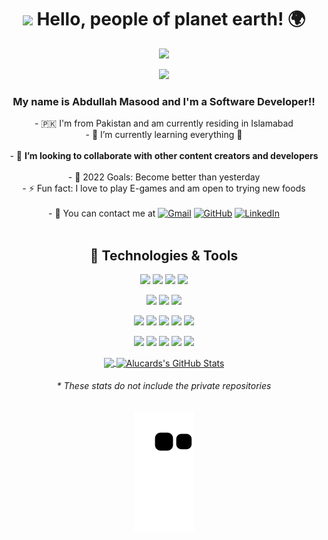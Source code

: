 

<h1 align="center"> <img src="https://media.giphy.com/media/hvRJCLFzcasrR4ia7z/giphy.gif" width="35"> Hello, people of planet earth! 🌍 </h1>

  <div id="header" align="center">
  
  <div display="inline" align="center">
    <img src="https://media.giphy.com/media/M9gbBd9nbDrOTu1Mqx/giphy.gif" width="100"/>
    <p align="center">
  <a href="https://github.com/DenverCoder1/readme-typing-svg"><img src="https://readme-typing-svg.herokuapp.com?lines=Computer+Science;Software+Developer;Android+Developer;Deep+Learning;DS%20|%20AI%20|%20ML%20Enthusiast;Always%20learning%20new%20things&center=true&width=500&height=50"></a>
</p>
  </div>

  <div display="inline">
    <div align="centre">
        <h3>My name is <strong>Abdullah Masood</strong> and I'm a Software Developer!!</h3>
        <div align="centre">  
              <div align ="center">- 🇵🇰 I'm from Pakistan and am currently residing in Islamabad </div>  
              <div align ="center">- 🌱 I’m currently learning everything 🤣 </div>
              </br>
              <div align ="center">- 👯 <strong>I’m looking to collaborate with other content creators and developers</strong> </div> 
              </br> 
              <div align ="center">- 🥅 2022 Goals: Become better than yesterday </div> 
              <div align ="center">- ⚡ Fun fact: I love to play E-games and am open to trying new foods  </div>   
              </br>
              <div align ="center">
                    - 📇 You can contact me at
                <a href="mailto:abdullahmasood163@gmail.com"><img src="https://img.icons8.com/bubbles/50/000000/gmail.png" alt="Gmail"/></a>
	              <a href="https://github.com/Alucard008"><img src="https://img.icons8.com/bubbles/50/000000/github.png" alt="GitHub"/></a>
	                    <a href="https://www.linkedin.com/in/abdullah-masood-22a3b31a3/"><img src="https://img.icons8.com/bubbles/50/000000/linkedin.png" alt="LinkedIn"/></a>
	               
  </div>
   
      
  


  </br>
  <div align="center"><h2> 🔧 Technologies & Tools </h2></div>


  ![](https://img.shields.io/badge/Code-Python-informational?style=flat&logo=python&logoColor=white&color=2bbc8a)
  ![](https://img.shields.io/badge/Code-JavaScript-informational?style=flat&logo=javascript&logoColor=white&color=2bbc8a)
  ![](https://img.shields.io/badge/Code-Java-informational?style=flat&logo=openjdk&logoColor=white&color=2bbc8a)
  ![](https://img.shields.io/badge/Code-C++-informational?style=flat&logo=c++&logoColor=white&color=2bbc8a)

  ![](https://img.shields.io/badge/Database-PostgreSQL-informational?style=flat&logo=postgresql&logoColor=white&color=2bbc8a)
  ![](https://img.shields.io/badge/Database-MongoDB-informational?style=flat&logo=mongodb&logoColor=white&color=2bbc8a)
  ![](https://img.shields.io/badge/Database-MySQL-informational?style=flat&logo=mysql&logoColor=white&color=2bbc8a)

  ![](https://img.shields.io/badge/Backend-Django-informational?style=flat&logo=django&logoColor=white&color=2bbc8a)
  ![](https://img.shields.io/badge/FrontEnd-React-informational?style=flat&logo=react&logoColor=white&color=2bbc8a)
  ![](https://img.shields.io/badge/FrontEnd-HTML-informational?style=flat&logo=html5&logoColor=white&color=2bbc8a)
  ![](https://img.shields.io/badge/FrontEnd-CSS-informational?style=flat&logo=css3&logoColor=white&color=2bbc8a)
  ![](https://img.shields.io/badge/Frontend-Bootstrap-information?style=flat&logo=bootstrap&logoColor=white&color=2bbc8a)
  

  ![](https://img.shields.io/badge/Designing-Canva-informational?style=flat&logo=canva&logoColor=white&color=2bbc8a)
  ![](https://img.shields.io/badge/Designing-Figma-informational?style=flat&logo=figma&logoColor=white&color=2bbc8a)
  ![](https://img.shields.io/badge/Editor-PyCharm-informational?style=flat&logo=pycharm&logoColor=white&color=2bbc8a)
  ![](https://img.shields.io/badge/Editor-VsCode-informational?style=flat&logo=visualstudiocode&logoColor=white&color=2bbc8a)
  ![](https://img.shields.io/badge/Tools-AndroidStudio-informational?style=flat&logo=android&logoColor=white&color=2bbc8a)
 



  <a href="https://github.com/Alucard008/Alucard008">
    <img align="center" src="https://github-readme-stats.vercel.app/api/top-langs/?username=Alucard008&hide=java,html,tex&title_color=ffffff&text_color=c9cacc&icon_color=2bbc8a&bg_color=1d1f21&langs_count=3" />
  </a>
  <a href="https://github.com/Alucard008/Alucard008">
    <img align="center" src="https://github-readme-stats.vercel.app/api?username=Alucard008&show_icons=true&line_height=27&count_private=true&title_color=ffffff&text_color=c9cacc&icon_color=2bbc8a&bg_color=1d1f21" alt="Alucards's GitHub Stats" />
  </a>
  <h6>* These stats do not include the private repositories</h6>

  ![Snake animation](https://github.com/Alucard008/Alucard008/blob/output/github-contribution-grid-snake.svg)

 </div>
